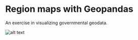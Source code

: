 # Region maps with Geopandas
An exercise in visualizing governmental geodata.

![alt text](https://github.com/nanokebab/visualizing_urban_data/blob/main/src/folium_map.png?raw=true)
